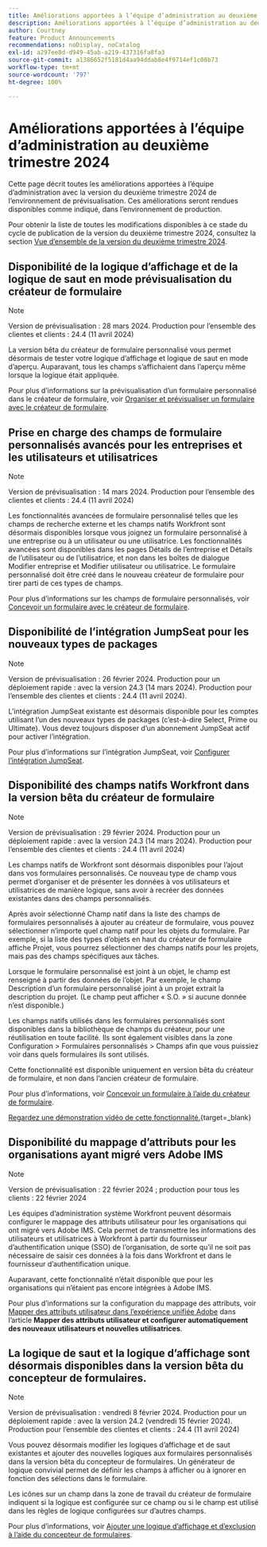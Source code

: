 ```yaml
---
title: Améliorations apportées à l’équipe d’administration au deuxième trimestre 2024
description: Améliorations apportées à l’équipe d’administration au deuxième trimestre 2024
author: Courtney
feature: Product Announcements
recommendations: noDisplay, noCatalog
exl-id: a297ee8d-d949-45ab-a219-437316fa8fa3
source-git-commit: a1386652f5181d4aa94ddab8e4f9714ef1c08b73
workflow-type: tm+mt
source-wordcount: '797'
ht-degree: 100%

---
```


# Améliorations apportées à l’équipe d’administration au deuxième trimestre 2024

Cette page décrit toutes les améliorations apportées à l’équipe d’administration avec la version du deuxième trimestre 2024 de l’environnement de prévisualisation. Ces améliorations seront rendues disponibles comme indiqué, dans l’environnement de production.

Pour obtenir la liste de toutes les modifications disponibles à ce stade du cycle de publication de la version du deuxième trimestre 2024, consultez la section [Vue d’ensemble de la version du deuxième trimestre 2024](/help/quicksilver/product-announcements/product-releases/24-q2-release-activity/24-q2-release-overview.md).

## Disponibilité de la logique d’affichage et de la logique de saut en mode prévisualisation du créateur de formulaire

>[!NOTE]
>
>Version de prévisualisation : 28 mars 2024. Production pour l’ensemble des clientes et clients : 24.4 (11 avril 2024)

La version bêta du créateur de formulaire personnalisé vous permet désormais de tester votre logique d’affichage et logique de saut en mode d’aperçu. Auparavant, tous les champs s’affichaient dans l’aperçu même lorsque la logique était appliquée.

Pour plus d’informations sur la prévisualisation d’un formulaire personnalisé dans le créateur de formulaire, voir [Organiser et prévisualiser un formulaire avec le créateur de formulaire](/help/quicksilver/administration-and-setup/customize-workfront/create-manage-custom-forms/form-designer/design-a-form/organize-a-form.md).

## Prise en charge des champs de formulaire personnalisés avancés pour les entreprises et les utilisateurs et utilisatrices

>[!NOTE]
>
>Version de prévisualisation : 14 mars 2024. Production pour l’ensemble des clientes et clients : 24.4 (11 avril 2024)

Les fonctionnalités avancées de formulaire personnalisé telles que les champs de recherche externe et les champs natifs Workfront sont désormais disponibles lorsque vous joignez un formulaire personnalisé à une entreprise ou à un utilisateur ou une utilisatrice. Les fonctionnalités avancées sont disponibles dans les pages Détails de l’entreprise et Détails de l’utilisateur ou de l’utilisatrice, et non dans les boîtes de dialogue Modifier entreprise et Modifier utilisateur ou utilisatrice. Le formulaire personnalisé doit être créé dans le nouveau créateur de formulaire pour tirer parti de ces types de champs.

Pour plus d’informations sur les champs de formulaire personnalisés, voir [Concevoir un formulaire avec le créateur de formulaire](/help/quicksilver/administration-and-setup/customize-workfront/create-manage-custom-forms/form-designer/design-a-form/design-a-form.md).

## Disponibilité de l’intégration JumpSeat pour les nouveaux types de packages

>[!NOTE]
>
>Version de prévisualisation : 26 février 2024. Production pour un déploiement rapide : avec la version 24.3 (14 mars 2024). Production pour l’ensemble des clientes et clients : 24.4 (11 avril 2024).

L’intégration JumpSeat existante est désormais disponible pour les comptes utilisant l’un des nouveaux types de packages (c’est-à-dire Select, Prime ou Ultimate). Vous devez toujours disposer d’un abonnement JumpSeat actif pour activer l’intégration.

Pour plus d’informations sur l’intégration JumpSeat, voir [Configurer l’intégration JumpSeat](/help/quicksilver/administration-and-setup/configure-integrations/configure-jumpseat.md).

## Disponibilité des champs natifs Workfront dans la version bêta du créateur de formulaire

>[!NOTE]
>
>Version de prévisualisation : 29 février 2024. Production pour un déploiement rapide : avec la version 24.3 (14 mars 2024). Production pour l’ensemble des clientes et clients : 24.4 (11 avril 2024)

Les champs natifs de Workfront sont désormais disponibles pour l’ajout dans vos formulaires personnalisés. Ce nouveau type de champ vous permet d’organiser et de présenter les données à vos utilisateurs et utilisatrices de manière logique, sans avoir à recréer des données existantes dans des champs personnalisés.

Après avoir sélectionné Champ natif dans la liste des champs de formulaires personnalisés à ajouter au créateur de formulaire, vous pouvez sélectionner n’importe quel champ natif pour les objets du formulaire. Par exemple, si la liste des types d’objets en haut du créateur de formulaire affiche Projet, vous pourrez sélectionner des champs natifs pour les projets, mais pas des champs spécifiques aux tâches.

Lorsque le formulaire personnalisé est joint à un objet, le champ est renseigné à partir des données de l’objet. Par exemple, le champ Description d’un formulaire personnalisé joint à un projet extrait la description du projet. (Le champ peut afficher « S.O. » si aucune donnée n’est disponible.)

Les champs natifs utilisés dans les formulaires personnalisés sont disponibles dans la bibliothèque de champs du créateur, pour une réutilisation en toute facilité. Ils sont également visibles dans la zone Configuration > Formulaires personnalisés > Champs afin que vous puissiez voir dans quels formulaires ils sont utilisés.

Cette fonctionnalité est disponible uniquement en version bêta du créateur de formulaire, et non dans l’ancien créateur de formulaire.

Pour plus d’informations, voir [Concevoir un formulaire à l’aide du créateur de formulaire](/help/quicksilver/administration-and-setup/customize-workfront/create-manage-custom-forms/form-designer/design-a-form/design-a-form.md).

[Regardez une démonstration vidéo de cette fonctionnalité.](https://video.tv.adobe.com/v/3427702/){target=_blank}

## Disponibilité du mappage d’attributs pour les organisations ayant migré vers Adobe IMS

>[!NOTE]
>
>Version de prévisualisation : 22 février 2024 ; production pour tous les clients : 22 février 2024

Les équipes d’administration système Workfront peuvent désormais configurer le mappage des attributs utilisateur pour les organisations qui ont migré vers Adobe IMS. Cela permet de transmettre les informations des utilisateurs et utilisatrices à Workfront à partir du fournisseur d’authentification unique (SSO) de l’organisation, de sorte qu’il ne soit pas nécessaire de saisir ces données à la fois dans Workfront et dans le fournisseur d’authentification unique.

Auparavant, cette fonctionnalité n’était disponible que pour les organisations qui n’étaient pas encore intégrées à Adobe IMS.

Pour plus d’informations sur la configuration du mappage des attributs, voir [Mapper des attributs utilisateur dans l’expérience unifiée Adobe](/help/quicksilver/administration-and-setup/add-users/create-and-manage-users/map-user-attributes.md#map-user-attributes-in-the-adobe-unified-experience) dans l’article **Mapper des attributs utilisateur et configurer automatiquement des nouveaux utilisateurs et nouvelles utilisatrices**.

## La logique de saut et la logique d’affichage sont désormais disponibles dans la version bêta du concepteur de formulaires.

>[!NOTE]
>
>Version de prévisualisation : vendredi 8 février 2024. Production pour un déploiement rapide : avec la version 24.2 (vendredi 15 février 2024). Production pour l’ensemble des clientes et clients : 24.4 (11 avril 2024)

Vous pouvez désormais modifier les logiques d’affichage et de saut existantes et ajouter des nouvelles logiques aux formulaires personnalisés dans la version bêta du concepteur de formulaires. Un générateur de logique convivial permet de définir les champs à afficher ou à ignorer en fonction des sélections dans le formulaire.

Les icônes sur un champ dans la zone de travail du créateur de formulaire indiquent si la logique est configurée sur ce champ ou si le champ est utilisé dans les règles de logique configurées sur d’autres champs.

Pour plus d’informations, voir [Ajouter une logique d’affichage et d’exclusion à l’aide du concepteur de formulaires](/help/quicksilver/administration-and-setup/customize-workfront/create-manage-custom-forms/form-designer/design-a-form/display-skip-logic-form-designer.md).
